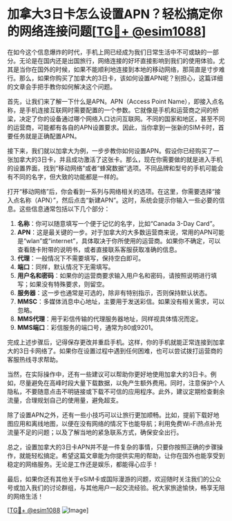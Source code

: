 # 加拿大3日卡怎么设置APN？轻松搞定你的网络连接问题[[TG💪+ @esim1088](https://t.me/s/esim1088)]

在如今这个信息爆炸的时代，手机上网已经成为我们日常生活中不可或缺的一部分。无论是在国内还是出国旅行，网络连接的好坏直接影响到我们的使用体验。尤其是当你在国外的时候，如果不能顺利地连接到本地的移动网络，那简直是寸步难行。那么，如果你购买了加拿大的3日卡，该如何设置APN呢？别担心，这篇详细的文章会手把手教你如何解决这个问题。

首先，让我们来了解一下什么是APN。APN（Access Point Name），即接入点名称，是手机连接互联网时需要配置的一个参数。它就像是手机和运营商之间的桥梁，决定了你的设备通过哪个网络入口访问互联网。不同的国家和地区，甚至不同的运营商，可能都有各自的APN设置要求。因此，当你拿到一张新的SIM卡时，首要任务就是正确配置APN。

接下来，我们就以加拿大为例，一步步教你如何设置APN。假设你已经购买了一张加拿大的3日卡，并且成功激活了这张卡。那么，现在你需要做的就是进入手机的设置界面，找到“移动网络”或者“蜂窝数据”选项。不同品牌和型号的手机可能会有不同的名字，但大致的功能都是一样的。

打开“移动网络”后，你会看到一系列与网络相关的选项。在这里，你需要选择“接入点名称（APN）”，然后点击“新建APN”。这时，系统会提示你输入一些必要的信息。这些信息通常包括以下几个部分：

1. **名称**：你可以随意填写一个便于记忆的名字，比如“Canada 3-Day Card”。
2. **APN**：这是最关键的一步。对于加拿大的大多数运营商来说，常用的APN可能是“wlan”或“internet”，具体取决于你所使用的运营商。如果你不确定，可以查看随卡附带的说明书，或者直接联系客服获取准确的信息。
3. **代理**：一般情况下不需要填写，保持空白即可。
4. **端口**：同样，默认情况下无需填写。
5. **用户名和密码**：如果你的运营商要求输入用户名和密码，请按照说明进行填写；如果没有特殊要求，则留空。
6. **服务器**：这一步也通常是可选的，除非有特别指示，否则保持默认状态。
7. **MMSC**：多媒体消息中心地址，主要用于发送彩信。如果没有相关需求，可以忽略。
8. **MMS代理**：用于彩信传输的代理服务器地址，同样视具体情况而定。
9. **MMS端口**：彩信服务的端口号，通常为80或9201。

完成上述步骤后，记得保存更改并重启手机。这样，你的手机就能正常连接到加拿大的3日卡网络了。如果你在设置过程中遇到任何困难，也可以尝试拨打运营商的客服热线寻求帮助。

当然，在实际操作中，还有一些建议可以帮助你更好地使用加拿大的3日卡。例如，尽量避免在高峰时段大量下载数据，以免产生额外费用。同时，注意保护个人隐私，不要随意点击不明链接或下载不可信的应用程序。此外，建议定期检查剩余流量，合理规划自己的使用量，避免超支。

除了设置APN之外，还有一些小技巧可以让旅行更加顺畅。比如，提前下载好地图应用和离线地图，以便在没有网络的情况下也能导航；利用免费Wi-Fi热点补充流量不足的问题；以及了解当地的紧急联系方式，确保安全出行。

总之，设置加拿大的3日卡APN并不是一件复杂的事情，只要你按照正确的步骤操作，就能轻松搞定。希望这篇文章能为你提供实用的帮助，让你在国外也能享受到稳定的网络服务。无论是工作还是娱乐，都能得心应手！

最后，如果你还有其他关于eSIM卡或国际漫游的问题，欢迎随时关注我们的公众号或加入我们的讨论群组，与其他用户一起交流经验。祝大家旅途愉快，畅享无阻的网络生活！

[[TG💪+ @esim1088](https://t.me/s/esim1088) ![Image](https://i.postimg.cc/4NQfJmqS/Snipaste-2025-05-13-00-14-12.png)]